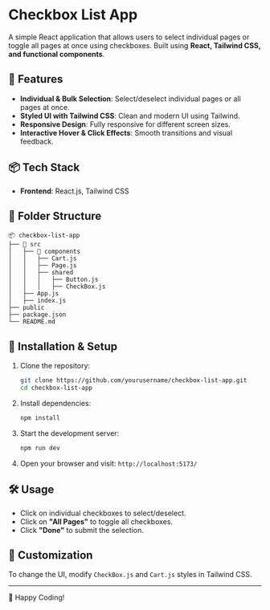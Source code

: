 # Checkbox List App

A simple React application that allows users to select individual pages or toggle all pages at once using checkboxes. Built using **React, Tailwind CSS, and functional components**.

## 🚀 Features
- **Individual & Bulk Selection**: Select/deselect individual pages or all pages at once.
- **Styled UI with Tailwind CSS**: Clean and modern UI using Tailwind.
- **Responsive Design**: Fully responsive for different screen sizes.
- **Interactive Hover & Click Effects**: Smooth transitions and visual feedback.

## 📦 Tech Stack
- **Frontend**: React.js, Tailwind CSS

## 📂 Folder Structure
```
📦 checkbox-list-app
├── 📁 src
│   ├── 📁 components
│   │   ├── Cart.js
│   │   ├── Page.js
│   │   ├── shared
│   │   │   ├── Button.js
│   │   │   ├── CheckBox.js
│   ├── App.js
│   ├── index.js
├── public
├── package.json
└── README.md
```

## 🔧 Installation & Setup

1. Clone the repository:
   ```sh
   git clone https://github.com/yourusername/checkbox-list-app.git
   cd checkbox-list-app
   ```
2. Install dependencies:
   ```sh
   npm install
   ```
3. Start the development server:
   ```sh
   npm run dev
   ```
4. Open your browser and visit: `http://localhost:5173/`

## 🛠 Usage
- Click on individual checkboxes to select/deselect.
- Click on **"All Pages"** to toggle all checkboxes.
- Click **"Done"** to submit the selection.

## 🎨 Customization
To change the UI, modify `CheckBox.js` and `Cart.js` styles in Tailwind CSS.


---

🚀 Happy Coding!

